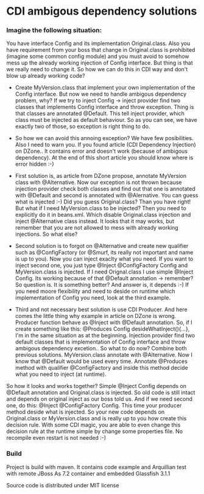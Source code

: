 CDI ambigous dependency solutions
=========

### Imagine the following situation:
You have interface Config and its implementation Original.class. Also you have requirement from your boss that change in Original.class is prohibited (imagine some common config module) and you must avoid to somehow mess up the already working injection of Config interface.  But thing is that we really need to change it. So how we can do this in CDI way and don't blow up already working code?

* Create MyVersion.class that implement your own implementation of the Config interface. But now we need to handle ambigous dependency problem, why? If we try to inject Config -> inject provider find two classes that implements Config interface and throw exception. Thing is that classes are annotated @Default. This tell inject provider, which class must be injected as default behaviour. So as you can see, we have exactly two of those, so exception is right thing to do.

* So how we can avoid this annoing exception? We have few posibilities. Also I need to warn you. If you found article (CDI Dependency Injection) on DZone.. It contains error and doesn't work (because of ambigous dependency). At the end of this short article you should know where is error hidden :-)

* First solution is, as article from DZone propose, annotate MyVersion class with @Alternative. Now our exception is not thrown because injection provider check both classes and find out that one is annotated with @Default and second is annotated with @Alernative. You can guess what is injected :-) Did you guess Original.class? Than you have right! But what if I need MyVersion.class to be injected? Then you need to explicitly do it in beans.xml. Which disable Original.class injection and inject @Alternative class instead. It looks that it may works, but remember that you are not allowed to mess with already working injections. So what else?

* Second solution is to forgot on @Alternative and create new qualifier such as @ConfigFactory (or @Smurf, its really not important and name is up to you). Now you can inject exaclty what you need. If you want to inject second one, you just type @Inject @ConfigFactory Config and MyVersion.class is injected. If I need Orignal.class I use simple @Inject Config. Its working because of that @Default annotation -> remember? So question is. It is something better? And answer is, it depends :-) If you need moore flexibility and need to deside on runtime which implementation of Config you need, look at the third example.

* Third and not necessary best solution is use CDI Producer. And here comes the little thing why example in article on DZone is wrong. Producer function behave as @Inject with @Default annotation. So, if I create something like this: @Produces Config desideWhatInject(){...}, I'm in the same situation as at the beginning. Injection provider find two default classes that is implementation of Config interface and throw ambigous dependency excetion.. So what to do now? Combine both previous solutions. MyVersion.class annotate with @Alternative. Now I know that @Default would be used every time. Annotate @Produces method with qualifier @ConfigFactory and inside this method decide what you need to inject (at runtime).

So how it looks and works together? Simple @Inject Config depends on @Default annotation and Original.class is injected. So old code is still intact and depends on original inject as our boss told us. And if we need second one, do this: @Inject @ConfigFactory Config. This time your producer method deside what is injected. So your new code depends on Original.class or MyVersion.class and is really up to you how create this decision rule. With some CDI magic, you are able to even change this decision rule at the runtime simple by change some properties file. No recompile even restart is not needed :-)
 
### Build
Project is build with maven. It contains code example and Arquillian test with remote JBoss As 7.2 container and embedded Glassfish 3.1.1

Source code is distributed under MIT license

